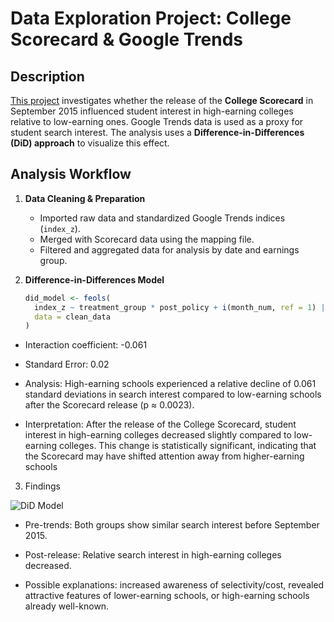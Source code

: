 
<h1>Data Exploration Project: College Scorecard & Google Trends</h1>

<h2>Description</h2>

[This project](https://github.com/a-paija/College-Score-Card-Release/blob/main/College%20Scorecard%20Analysis.html) investigates whether the release of the **College Scorecard** in September 2015 influenced student interest in high-earning colleges relative to low-earning ones. Google Trends data is used as a proxy for student search interest. The analysis uses a **Difference-in-Differences (DiD) approach** to visualize this effect.

## Analysis Workflow

1. **Data Cleaning & Preparation**  
   - Imported raw data and standardized Google Trends indices (`index_z`).  
   - Merged with Scorecard data using the mapping file.  
   - Filtered and aggregated data for analysis by date and earnings group.

2. **Difference-in-Differences Model**  
   ```r
   did_model <- feols(
     index_z ~ treatment_group * post_policy + i(month_num, ref = 1) | schname,
     data = clean_data
   )

 - Interaction coefficient: -0.061

 - Standard Error: 0.02

 - Analysis: High-earning schools experienced a relative decline of 0.061 standard deviations in search interest compared to low-earning schools after the Scorecard release (p ≈ 0.0023).
 - Interpretation: After the release of the College Scorecard, student interest in high-earning colleges decreased slightly compared to low-earning colleges. This change is statistically significant, indicating that the Scorecard may have shifted attention away from higher-earning schools

3. Findings

![DiD Model](https://github.com/a-paija/College-Score-Card-Release/blob/main/DiD%20Model.png)

 - Pre-trends: Both groups show similar search interest before September 2015.

 - Post-release: Relative search interest in high-earning colleges decreased.

 - Possible explanations: increased awareness of selectivity/cost, revealed attractive features of lower-earning schools, or high-earning schools already well-known.
